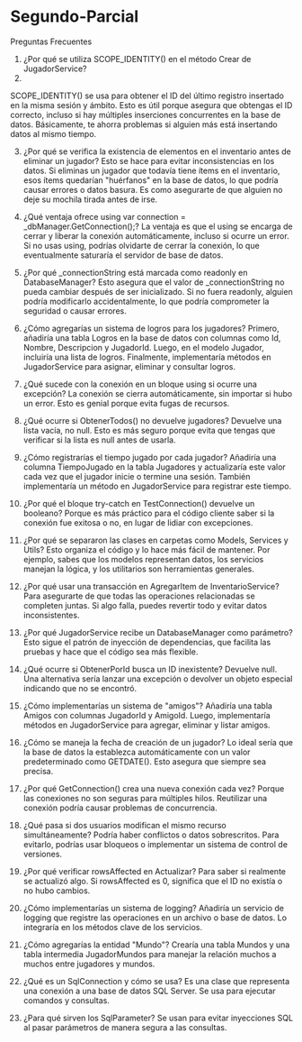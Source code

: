 # Segundo-Parcial          

Preguntas Frecuentes
1. ¿Por qué se utiliza SCOPE_IDENTITY() en el método Crear de JugadorService?
2. 
SCOPE_IDENTITY() se usa para obtener el ID del último registro insertado en la misma sesión y ámbito. Esto es útil porque asegura que obtengas el ID correcto, incluso si hay múltiples inserciones concurrentes en la base de datos. Básicamente, te ahorra problemas si alguien más está insertando datos al mismo tiempo.

3. ¿Por qué se verifica la existencia de elementos en el inventario antes de eliminar un jugador?
Esto se hace para evitar inconsistencias en los datos. Si eliminas un jugador que todavía tiene ítems en el inventario, esos ítems quedarían "huérfanos" en la base de datos, lo que podría causar errores o datos basura. Es como asegurarte de que alguien no deje su mochila tirada antes de irse.

4. ¿Qué ventaja ofrece using var connection = _dbManager.GetConnection();?
La ventaja es que el using se encarga de cerrar y liberar la conexión automáticamente, incluso si ocurre un error. Si no usas using, podrías olvidarte de cerrar la conexión, lo que eventualmente saturaría el servidor de base de datos.

5. ¿Por qué _connectionString está marcada como readonly en DatabaseManager?
Esto asegura que el valor de _connectionString no pueda cambiar después de ser inicializado. Si no fuera readonly, alguien podría modificarlo accidentalmente, lo que podría comprometer la seguridad o causar errores.

6. ¿Cómo agregarías un sistema de logros para los jugadores?
Primero, añadiría una tabla Logros en la base de datos con columnas como Id, Nombre, Descripcion y JugadorId. Luego, en el modelo Jugador, incluiría una lista de logros. Finalmente, implementaría métodos en JugadorService para asignar, eliminar y consultar logros.

7. ¿Qué sucede con la conexión en un bloque using si ocurre una excepción?
La conexión se cierra automáticamente, sin importar si hubo un error. Esto es genial porque evita fugas de recursos.

8. ¿Qué ocurre si ObtenerTodos() no devuelve jugadores?
Devuelve una lista vacía, no null. Esto es más seguro porque evita que tengas que verificar si la lista es null antes de usarla.

9. ¿Cómo registrarías el tiempo jugado por cada jugador?
Añadiría una columna TiempoJugado en la tabla Jugadores y actualizaría este valor cada vez que el jugador inicie o termine una sesión. También implementaría un método en JugadorService para registrar este tiempo.

10. ¿Por qué el bloque try-catch en TestConnection() devuelve un booleano?
Porque es más práctico para el código cliente saber si la conexión fue exitosa o no, en lugar de lidiar con excepciones.

11. ¿Por qué se separaron las clases en carpetas como Models, Services y Utils?
Esto organiza el código y lo hace más fácil de mantener. Por ejemplo, sabes que los modelos representan datos, los servicios manejan la lógica, y los utilitarios son herramientas generales.

12. ¿Por qué usar una transacción en AgregarItem de InventarioService?
Para asegurarte de que todas las operaciones relacionadas se completen juntas. Si algo falla, puedes revertir todo y evitar datos inconsistentes.

13. ¿Por qué JugadorService recibe un DatabaseManager como parámetro?
Esto sigue el patrón de inyección de dependencias, que facilita las pruebas y hace que el código sea más flexible.

14. ¿Qué ocurre si ObtenerPorId busca un ID inexistente?
Devuelve null. Una alternativa sería lanzar una excepción o devolver un objeto especial indicando que no se encontró.

15. ¿Cómo implementarías un sistema de "amigos"?
Añadiría una tabla Amigos con columnas JugadorId y AmigoId. Luego, implementaría métodos en JugadorService para agregar, eliminar y listar amigos.

16. ¿Cómo se maneja la fecha de creación de un jugador?
Lo ideal sería que la base de datos la establezca automáticamente con un valor predeterminado como GETDATE(). Esto asegura que siempre sea precisa.

17. ¿Por qué GetConnection() crea una nueva conexión cada vez?
Porque las conexiones no son seguras para múltiples hilos. Reutilizar una conexión podría causar problemas de concurrencia.

18. ¿Qué pasa si dos usuarios modifican el mismo recurso simultáneamente?
Podría haber conflictos o datos sobrescritos. Para evitarlo, podrías usar bloqueos o implementar un sistema de control de versiones.

19. ¿Por qué verificar rowsAffected en Actualizar?
Para saber si realmente se actualizó algo. Si rowsAffected es 0, significa que el ID no existía o no hubo cambios.

20. ¿Cómo implementarías un sistema de logging?
Añadiría un servicio de logging que registre las operaciones en un archivo o base de datos. Lo integraría en los métodos clave de los servicios.

21. ¿Cómo agregarías la entidad "Mundo"?
Crearía una tabla Mundos y una tabla intermedia JugadorMundos para manejar la relación muchos a muchos entre jugadores y mundos.

22. ¿Qué es un SqlConnection y cómo se usa?
Es una clase que representa una conexión a una base de datos SQL Server. Se usa para ejecutar comandos y consultas.

23. ¿Para qué sirven los SqlParameter?
Se usan para evitar inyecciones SQL al pasar parámetros de manera segura a las consultas.

